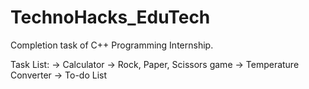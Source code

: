 # TechnoHacks_EduTech

Completion task of C++ Programming Internship.

Task List:
  -> Calculator
  -> Rock, Paper, Scissors game
  -> Temperature Converter
  -> To-do List
